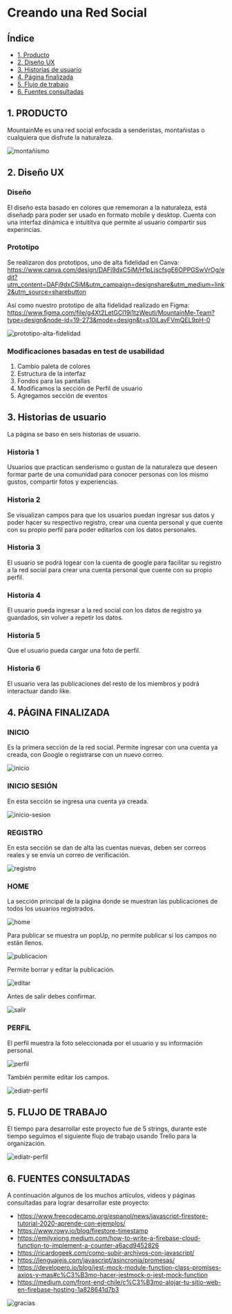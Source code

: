 # Creando una Red Social

## Índice

* [1. Producto](#1-producto)
* [2. Diseño UX](#2-diseño-ux)
* [3. Historias de usuario](#3-historias-de-usuario)
* [4. Página finalizada](#3-pagina-finalizada)
* [5. Flujo de trabajo](#5-flujo-de-trabajo)
* [6. Fuentes consultadas](#6-fuentes-consultadas)


## 1. PRODUCTO

MountainMe es una red social enfocada a senderistas, montañistas o cualquiera que disfrute la naturaleza.

![montañismo](https://github.com/PaosLuna/DEV007-social-network/blob/77b2b1491bde17966b0202f80ccfbb98c82d24f2/src/Imagenes/readme1.jpg)

## 2. Diseño UX

### Diseño

El diseño esta basado en colores que rememoran a la naturaleza, está diseñadp para poder ser usado en formato mobile y desktop. 
Cuenta con una interfaz dinámica e intuititva que permite al usuario compartir sus experincias.

### Prototipo

Se realizaron dos prototipos, uno de alta fidelidad en Canva: https://www.canva.com/design/DAFj9dxC5iM/H1pLjscfsgE6OPPGSwVrOg/edit?utm_content=DAFj9dxC5iM&utm_campaign=designshare&utm_medium=link2&utm_source=sharebutton

Así como nuestro prototipo de alta fidelidad realizado en Figma: https://www.figma.com/file/g4Xt2LetGCl19i1tzWeutI/MountainMe-Team?type=design&node-id=19-273&mode=design&t=s10jLavFVmQEL9pH-0

![prototipo-alta-fidelidad](https://github.com/PaosLuna/DEV007-social-network/blob/ac9196f3f017ed5fd1254aa71eb55d58c78c83ef/src/Imagenes/image%20(18).png)

### Modificaciones basadas en test de usabilidad 

1. Cambio paleta de colores
2. Estructura de la interfaz
3. Fondos para las pantallas
4. Modificamos la sección de Perfil de usuario
5. Agregamos sección de eventos

   
## 3. Historias de usuario 

La página se baso en seis historias de usuario.

### Historia 1

Usuarios que practican senderismo o gustan de la naturaleza que deseen formar parte de una comunidad para conocer personas con los mismo gustos, compartir fotos y experiencias.

### Historia 2

Se visualizan campos para que los usuarios puedan ingresar sus datos y poder hacer su respectivo registro, crear una cuenta personal y que cuente con su propio perfil para poder editarlos con
los datos personales.

### Historia 3

El usuario se podrá logear con la cuenta de google para facilitar su registro a la red social para crear una cuenta personal que cuente con su propio perfil.

### Historia 4

El usuario pueda ingresar a la red social con los datos de registro ya guardados, sin volver a repetir los datos.

### Historia 5

Que el usuario pueda cargar una foto de perfil.

### Historia 6

El usuario vera las publicaciones del resto de los miembros y podrá interactuar dando like.


## 4. PÁGINA FINALIZADA

### INICIO 

Es la primera sección de la red social. Permite ingresar con una cuenta ya creada, con Google o registrarse con un nuevo correo. 

![inicio](https://github.com/PaosLuna/DEV007-social-network/blob/48a3e990430d8c74893bf52ba03c885b2290c908/src/Imagenes/Inicio.jpeg)

### INICIO SESIÓN

En esta sección se ingresa una cuenta ya creada. 

![inicio-sesion](https://github.com/PaosLuna/DEV007-social-network/blob/48a3e990430d8c74893bf52ba03c885b2290c908/src/Imagenes/Inicio%20Sesion.jpeg)

### REGISTRO

En esta sección se dan de alta las cuentas nuevas, deben ser correos reales y se envía un correo de verificación.

![registro](https://github.com/PaosLuna/DEV007-social-network/blob/48a3e990430d8c74893bf52ba03c885b2290c908/src/Imagenes/Registro.jpeg)

### HOME

La sección principal de la página donde se muestran las publicaciones de todos los usuarios registrados.

![home](https://github.com/PaosLuna/DEV007-social-network/blob/48a3e990430d8c74893bf52ba03c885b2290c908/src/Imagenes/Home.jpeg)

Para publicar se muestra un popUp, no permite publicar si los campos no están llenos.

![publicacion](https://github.com/PaosLuna/DEV007-social-network/blob/48a3e990430d8c74893bf52ba03c885b2290c908/src/Imagenes/Publicacion.jpeg)

Permite borrar y editar la publicación.

![editar](https://github.com/PaosLuna/DEV007-social-network/blob/3feaeb527aea600033e91cce8673515069a0ba8c/src/Imagenes/eliminar%201%20(1).png)

Antes de salir debes confirmar.

![salir](https://github.com/PaosLuna/DEV007-social-network/blob/48a3e990430d8c74893bf52ba03c885b2290c908/src/Imagenes/Salir.jpeg)

### PERFIL

El perfil muestra la foto seleccionada por el usuario y su información personal.

![perfil](https://github.com/PaosLuna/DEV007-social-network/blob/48a3e990430d8c74893bf52ba03c885b2290c908/src/Imagenes/Perfil.jpeg)

También permite editar los campos.

![ediatr-perfil](https://github.com/PaosLuna/DEV007-social-network/blob/48a3e990430d8c74893bf52ba03c885b2290c908/src/Imagenes/Editar%20Perfil.jpeg)


## 5. FLUJO DE TRABAJO

El tiempo para desarrollar este proyecto fue de 5 strings, durante este tiempo seguímos el siguiente flujo de trabajo usando Trello para la organización.

![ediatr-perfil](https://github.com/PaosLuna/DEV007-social-network/blob/0da57f738d3b9c78d940934459bbf71beccb1a1a/src/Imagenes/trello1.jpeg)

## 6. FUENTES CONSULTADAS 

A continuación algunos de los muchos artículos, videos y páginas consultadas para lograr desarrollar este proyecto:

- https://www.freecodecamp.org/espanol/news/javascript-firestore-tutorial-2020-aprende-con-ejemplos/
- https://www.rowy.io/blog/firestore-timestamp
- https://emilyxiong.medium.com/how-to-write-a-firebase-cloud-function-to-implement-a-counter-a6acd9452826
- https://ricardogeek.com/como-subir-archivos-con-javascript/
- https://lenguajejs.com/javascript/asincronia/promesas/
- https://developero.io/blog/jest-mock-module-function-class-promises-axios-y-mas#c%C3%B3mo-hacer-jestmock-o-jest-mock-function
- https://medium.com/front-end-chile/c%C3%B3mo-alojar-tu-sitio-web-en-firebase-hosting-1a828641d7b3

![gracias](https://github.com/PaosLuna/DEV007-social-network/blob/746398cf431173940766dfc31331bae95d807dc7/src/Imagenes/gracias2.jpg)
